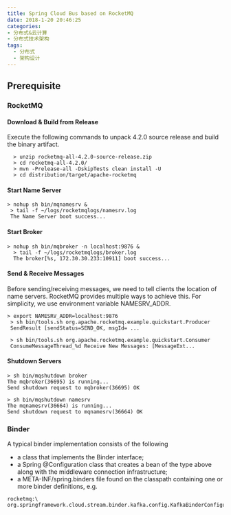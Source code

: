```yaml
---
title: Spring Cloud Bus based on RocketMQ
date: 2018-1-20 20:46:25
categories:
- 分布式&云计算
- 分布式技术架构
tags:
  - 分布式
  - 架构设计
---
```


## Prerequisite
### RocketMQ
#### Download & Build from Release
Execute the following commands to unpack 4.2.0 source release and build the binary artifact.
```
  > unzip rocketmq-all-4.2.0-source-release.zip
  > cd rocketmq-all-4.2.0/
  > mvn -Prelease-all -DskipTests clean install -U
  > cd distribution/target/apache-rocketmq
```
#### Start Name Server
```
> nohup sh bin/mqnamesrv &
 > tail -f ~/logs/rocketmqlogs/namesrv.log
 The Name Server boot success...
```

#### Start Broker
```
> nohup sh bin/mqbroker -n localhost:9876 &
  > tail -f ~/logs/rocketmqlogs/broker.log
  The broker[%s, 172.30.30.233:10911] boot success...
```

#### Send & Receive Messages
Before sending/receiving messages, we need to tell clients the location of name servers. RocketMQ provides multiple ways to achieve this. For simplicity, we use environment variable NAMESRV_ADDR.
```
> export NAMESRV_ADDR=localhost:9876
 > sh bin/tools.sh org.apache.rocketmq.example.quickstart.Producer
 SendResult [sendStatus=SEND_OK, msgId= ...

 > sh bin/tools.sh org.apache.rocketmq.example.quickstart.Consumer
 ConsumeMessageThread_%d Receive New Messages: [MessageExt...
```

#### Shutdown Servers
```
> sh bin/mqshutdown broker
The mqbroker(36695) is running...
Send shutdown request to mqbroker(36695) OK

> sh bin/mqshutdown namesrv
The mqnamesrv(36664) is running...
Send shutdown request to mqnamesrv(36664) OK
```

### Binder

A typical binder implementation consists of the following
- a class that implements the Binder interface;
- a Spring @Configuration class that creates a bean of the type above along with the middleware connection infrastructure;
- a META-INF/spring.binders file found on the classpath containing one or more binder definitions, e.g.
```
rocketmq:\
org.springframework.cloud.stream.binder.kafka.config.KafkaBinderConfiguration
```
